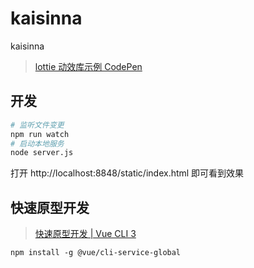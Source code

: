 # kaisinna

kaisinna

> [lottie 动效库示例 CodePen](https://codepen.io/collection/nVYWZR/)

## 开发

```sh
# 监听文件变更
npm run watch
# 启动本地服务
node server.js
```

打开 http://localhost:8848/static/index.html 即可看到效果

## 快速原型开发

> [快速原型开发 | Vue CLI 3](https://cli.vuejs.org/zh/guide/prototyping.html)

```
npm install -g @vue/cli-service-global
```
